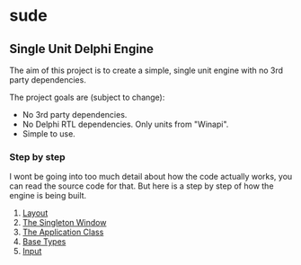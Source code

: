 # sude
## Single Unit Delphi Engine

The aim of this project is to create a simple, single unit engine with no 3rd party dependencies.

The project goals are (subject to change):

* No 3rd party dependencies.
* No Delphi RTL dependencies. Only units from "Winapi".
* Simple to use.

### Step by step

I wont be going into too much detail about how the code actually works, you can read the source code for that. But here is a step by step of how the engine is being built.

1. [Layout](1-Layout.md)
2. [The Singleton Window](2-TheSingletonWindow.md)
3. [The Application Class](3-TheApplicationClass.md)
4. [Base Types](4-BaseTypes.md)
5. [Input](5-Input.md)

